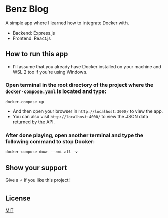 # Benz Blog

A simple app where I learned how to integrate Docker with.

- Backend: Express.js
- Frontend: React.js

## How to run this app

- I'll assume that you already have Docker installed on your machine and WSL 2 too if you're using Windows.

### Open terminal in the root directory of the project where the `docker-compose.yaml` is located and type:

```
docker-compose up
```

- And then open your browser in `http://localhost:3000/` to view the app.
- You can also visit `http://localhost:4000/` to view the JSON data returned by the API.

### After done playing, open another terminal and type the following command to stop Docker:

```
docker-compose down --rmi all -v
```

## Show your support

Give a ⭐️ if you like this project!

## License

[MIT](LICENSE)
